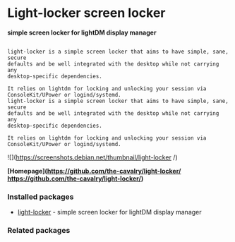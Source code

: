 # Light-locker screen locker

__simple screen locker for lightDM display manager__

```

light-locker is a simple screen locker that aims to have simple, sane, secure
defaults and be well integrated with the desktop while not carrying any
desktop-specific dependencies.

It relies on lightdm for locking and unlocking your session via
ConsoleKit/UPower or logind/systemd.
light-locker is a simple screen locker that aims to have simple, sane, secure
defaults and be well integrated with the desktop while not carrying any
desktop-specific dependencies.

It relies on lightdm for locking and unlocking your session via
ConsoleKit/UPower or logind/systemd.

```

![](https://screenshots.debian.net/thumbnail/light-locker /)


 **[Homepage](https://github.com/the-cavalry/light-locker/
https://github.com/the-cavalry/light-locker/)**

### Installed packages

* [light-locker](https://packages.debian.org/stretch/light-locker) - simple screen locker for lightDM display manager

### Related packages

<sub>  </sub>

